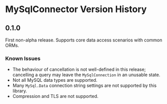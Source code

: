 # MySqlConnector Version History

## 0.1.0

First non-alpha release. Supports core data access scenarios with common ORMs.

### Known Issues

* The behaviour of cancellation is not well-defined in this release; cancelling a query
may leave the `MySqlConnection` in an unusable state.
* Not all MySQL data types are supported.
* Many `MySql.Data` connection string settings are not supported by this library.
* Compression and TLS are not supported.

